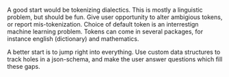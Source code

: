 A good start would be tokenizing dialectics. This is mostly a linguistic problem, but should be fun. Give user opportunity to alter ambigious tokens, or report mis-tokenization. Choice of default token is an interrestign machine learning problem. Tokens can come in several packages, for instance english (dictionary) and mathematics.

A better start is to jump right into everything. Use custom data structures to track holes in a json-schema, and make the user answer questions which fill these gaps.
